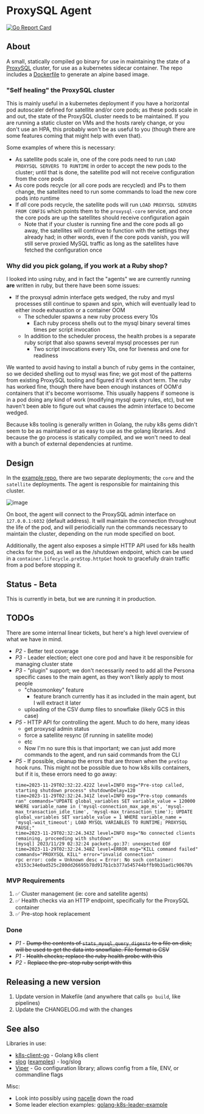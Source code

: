 # ProxySQL Agent

[![Go Report Card](https://goreportcard.com/badge/github.com/persona-id/proxysql-agent)](https://goreportcard.com/report/github.com/persona-id/proxysql-agent)

## About

A small, statically compiled go binary for use in maintaining the state of a [ProxySQL](https://github.com/sysown/proxysql) cluster, for use as a kubernetes sidecar container. The repo includes a [Dockerfile](build/Dockerfile) to generate an alpine based image.

### "Self healing" the ProxySQL cluster

This is mainly useful in a kubernetes deployment if you have a horizontal pod autoscaler defined for satellite and/or core pods; as these pods scale in and out, the state of the ProxySQL cluster needs to be maintained. If you are running a static cluster on VMs and the hosts rarely change, or you don't use an HPA, this probably won't be as useful to you (though there are some features coming that might help with even that).

Some examples of where this is necessary:

- As satellite pods scale in, one of the core pods need to run `LOAD PROXYSQL SERVERS TO RUNTIME` in order to accept the new pods to the cluster; until that is done, the satellite pod will not receive configuration from the core pods
- As core pods recycle (or all core pods are recycled) and IPs to them change, the satellites need to run some commands to load the new core pods into runtime
- If _all_ core pods recycle, the satellite pods will run `LOAD PROXYSQL SERVERS FROM CONFIG` which points them to the `proxysql-core` service, and once the core pods are up the satellites should receive configuration again
  - Note that if your cluster is running fine and the core pods all go away, the satellites will continue to function with the settings they already had; in other words, even if the core pods vanish, you will still serve proxied MySQL traffic as long as the satellites have fetched the configuration once

### Why did you pick golang, if you work at a Ruby shop?

I looked into using ruby, and in fact the "agents" we are currently running **are** written in ruby, but there have been some issues:

- If the proxysql admin interface gets wedged, the ruby and mysl processes still continue to spawn and spin, which will eventually lead to either inode exhaustion or a container OOM
  - The scheduler spawns a new ruby process every 10s
    - Each ruby process shells out to the mysql binary several times times per script invocation
  - In addition to the scheduler process, the health probes is a separate ruby script that also spawns several mysql processes per run 
    - Two script invocations every 10s, one for liveness and one for readiness


We wanted to avoid having to install a bunch of ruby gems in the container, so we decided shelling out to mysql was fine; we got most of the patterns from existing ProxySQL tooling and figured it'd work short term. The ruby has worked fine, though there have been enough instances of OOM'd containers that it's become worrisome. This usually happens if someone is in a pod doing any kind of work (modifying mysql query rules, etc), but we haven't been able to figure out what causes the admin interface to become wedged.

Because k8s tooling is generally written in Golang, the ruby k8s gems didn't seem to be as maintained or as easy to use as the golang libraries. And because the go process is statically compiled, and we won't need to deal with a bunch of external dependencies at runtime.


## Design

In the [example repo](https://github.com/kuzmik/local-proxysql), there are two separate deployments; the `core` and the `satellite` deployments. The agent is responsible for maintaining this cluster.

![image](docs/infra.png)

On boot, the agent will connect to the ProxySQL admin interface on `127.0.0.1:6032` (default address). It will maintain the connection throughout the life of the pod, and will periodicially run the commands necessary to maintain the cluster, depending on the run mode specified on boot. 

Additionally, the agent also exposes a simple HTTP API used for k8s health checks for the pod, as well as the /shutdown endpoint, which can be used in a `container.lifecycle.preStop.httpGet` hook to gracefully drain traffic from a pod before stopping it.


## Status - Beta

This is currently in beta, but we are running it in production.


## TODOs

There are some internal linear tickets, but here's a high level overview of what we have in mind.

- *P2* - Better test coverage
- *P3* - Leader election; elect one core pod and have it be responsible for managing cluster state
- *P3* - "plugin" support; we don't necessarily need to add all the Persona specific cases to the main agent, as they won't likely apply to most people
  - "chaosmonkey" feature
    - feature branch currently has it as included in the main agent, but I will extract it later
  - uploading of the CSV dump files to snowflake (likely GCS in this case)
- *P5* - HTTP API for controlling the agent. Much to do here, many ideas
  - get proxysql admin status
  - force a satellite resync (if running in satellite mode)
  - etc
  - Now I'm no sure this is that important; we can just add more commands to the agent, and run said commands from the CLI
- *P5* - If possible, cleanup the errors that are thrown when the `preStop` hook runs. This might not be possible due to how k8s kills containers, but if it is, these errors need to go away:
    ```
    time=2023-11-29T02:32:22.422Z level=INFO msg="Pre-stop called, starting shutdown process" shutdownDelay=120
    time=2023-11-29T02:32:24.341Z level=INFO msg="Pre-stop commands ran" commands="UPDATE global_variables SET variable_value = 120000 WHERE variable_name in ('mysql-connection_max_age_ms', 'mysql-max_transaction_idle_time', 'mysql-max_transaction_time'); UPDATE global_variables SET variable_value = 1 WHERE variable_name = 'mysql-wait_timeout'; LOAD MYSQL VARIABLES TO RUNTIME; PROXYSQL PAUSE;"
    time=2023-11-29T02:32:24.343Z level=INFO msg="No connected clients remaining, proceeding with shutdown"
    [mysql] 2023/11/29 02:32:24 packets.go:37: unexpected EOF
    time=2023-11-29T02:32:24.348Z level=ERROR msg="KILL command failed" commands="PROXYSQL KILL" error="invalid connection"
    rpc error: code = Unknown desc = Error: No such container: e3153c34e0ad525c280dd26695b78d917b1cb377a545744bffb9b31ad1c90670%
    ```

### MVP Requirements

1. ✅ Cluster management (ie: core and satellite agents)
1. ✅ Health checks via an HTTP endpoint, specifically for the ProxySQL container
1. ✅ Pre-stop hook replacement

### Done

- *P1* - ~~Dump the contents of `stats_mysql_query_digests` to a file on disk; will be used to get the data into snowflake. File format is CSV~~
- *P1* - ~~Health checks; replace the ruby health probe with this~~
- *P2* - ~~Replace the pre-stop ruby script with this~~


## Releasing a new version

1. Update version in Makefile (and anywhere that calls `go build`, like pipelines)
1. Update the CHANGELOG.md with the changes


## See also

Libraries in use:

* [k8s-client-go](https://github.com/kubernetes/client-go) - Golang k8s client
* [slog](https://pkg.go.dev/log/slog) ([examples](https://betterstack.com/community/guides/logging/logging-in-go/)) - log/slog
* [Viper](https://pkg.go.dev/github.com/spf13/viper) - Go configuration library; allows config from a file, ENV, or commandline flags

Misc:

* Look into possibly using [nacelle](https://www.nacelle.dev/docs/topics/overview/) down the road
* Some leader election examples: [golang-k8s-leader-example](https://github.com/mjasion/golang-k8s-leader-example)
